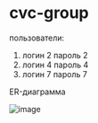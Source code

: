# cvc-group

пользователи:
1. логин 2 пароль 2
2. логин 4 пароль 4
3. логин 7 пароль 7

ER-диаграмма

![image](https://github.com/user-attachments/assets/3bf1c365-b81d-450c-aafd-123bc36f576a)

